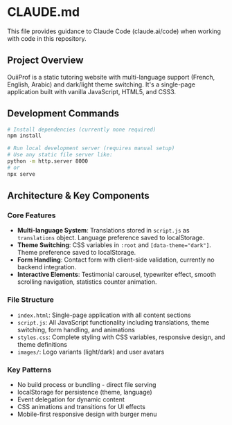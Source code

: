 # CLAUDE.md

This file provides guidance to Claude Code (claude.ai/code) when working with code in this repository.

## Project Overview

OuiiProf is a static tutoring website with multi-language support (French, English, Arabic) and dark/light theme switching. It's a single-page application built with vanilla JavaScript, HTML5, and CSS3.

## Development Commands

```bash
# Install dependencies (currently none required)
npm install

# Run local development server (requires manual setup)
# Use any static file server like:
python -m http.server 8000
# or
npx serve
```

## Architecture & Key Components

### Core Features
- **Multi-language System**: Translations stored in `script.js` as `translations` object. Language preference saved to localStorage.
- **Theme Switching**: CSS variables in `:root` and `[data-theme="dark"]`. Theme preference saved to localStorage.
- **Form Handling**: Contact form with client-side validation, currently no backend integration.
- **Interactive Elements**: Testimonial carousel, typewriter effect, smooth scrolling navigation, statistics counter animation.

### File Structure
- `index.html`: Single-page application with all content sections
- `script.js`: All JavaScript functionality including translations, theme switching, form handling, and animations
- `styles.css`: Complete styling with CSS variables, responsive design, and theme definitions
- `images/`: Logo variants (light/dark) and user avatars

### Key Patterns
- No build process or bundling - direct file serving
- localStorage for persistence (theme, language)
- Event delegation for dynamic content
- CSS animations and transitions for UI effects
- Mobile-first responsive design with burger menu